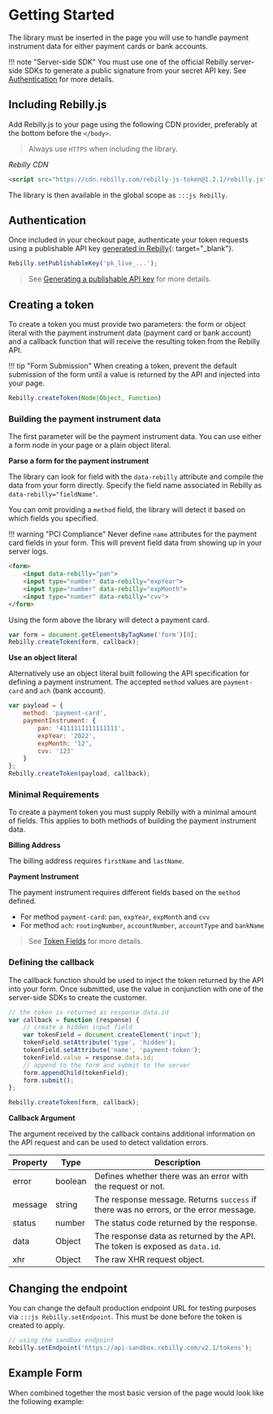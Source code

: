 # Getting Started

The library must be inserted in the page you will use to handle payment instrument data for either payment cards or bank accounts. 

!!! note "Server-side SDK"
    You must use one of the official Rebilly server-side SDKs to generate a public signature from your secret API key. See [Authentication][goto-auth] for more details.

## Including Rebilly.js

Add Rebilly.js to your page using the following CDN provider, preferably at the bottom before the `</body>`.

> Always use `HTTPS` when including the library.

*Rebilly CDN*

```html
<script src="https://cdn.rebilly.com/rebilly-js-token@1.2.1/rebilly.js"></script>
```

The library is then available in the global scope as `:::js Rebilly`.

## Authentication
Once included in your checkout page, authenticate your token requests using a publishable API key [generated in Rebilly][1]{: target="_blank"}.

```js
Rebilly.setPublishableKey('pk_live_...');
```

> See [Generating a publishable API key][goto-generate] for more details.

## Creating a token
To create a token you must provide two parameters: the form or object literal with the payment instrument data (payment card or bank account) and a callback function that will receive the resulting token from the Rebilly API.

!!! tip "Form Submission"
    When creating a token, prevent the default submission of the form until a value is returned by the API and injected into your page.

```js
Rebilly.createToken(Node|Object, Function)
```

### Building the payment instrument data
The first parameter will be the payment instrument data. You can use either a form node in your page or a plain object literal.

**Parse a form for the payment instrument**

The library can look for field with the `data-rebilly` attribute and compile the data from your form directly. Specify the field name associated in Rebilly as `data-rebilly="fieldName"`.

You can omit providing a `method` field, the library will detect it based on which fields you specified.

!!! warning "PCI Compliance"
    Never define `name` attributes for the payment card fields in your form. This will prevent field data from showing up in your server logs.

```html
<form>
    <input data-rebilly="pan">
    <input type="number" data-rebilly="expYear">
    <input type="number" data-rebilly="expMonth">
    <input type="number" data-rebilly="cvv">
</form>
```

Using the form above the library will detect a payment card.

```js
var form = document.getElementsByTagName('form')[0];
Rebilly.createToken(form, callback);
```

**Use an object literal**

Alternatively use an object literal built following the API specification for defining a payment instrument. The accepted `method` values are `payment-card` and `ach` (bank account).
```js
var payload = {
    method: 'payment-card',
    paymentInstrument: {
        pan: '4111111111111111',
        expYear: '2022',
        expMonth: '12',
        cvv: '123'
    }
};
Rebilly.createToken(payload, callback);
```

### Minimal Requirements

To create a payment token you must supply Rebilly with a minimal amount of fields. This applies to both methods of building the payment instrument data.

**Billing Address**

The billing address requires `firstName` and `lastName`.

**Payment Instrument**

The payment instrument requires different fields based on the `method` defined. 

- For method `payment-card`: `pan`, `expYear`, `expMonth` and `cvv`
- For method `ach`: `routingNumber`, `accountNumber`, `accountType` and `bankName`

> See [Token Fields][goto-fields] for more details.

### Defining the callback
The callback function should be used to inject the token returned by the API into your form. Once submitted, use the value in conjunction with one of the server-side SDKs to create the customer.

```js
// the token is returned as response.data.id
var callback = function (response) {
    // create a hidden input field
    var tokenField = document.createElement('input');
    tokenField.setAttribute('type', 'hidden');
    tokenField.setAttribute('name', 'payment-token');
    tokenField.value = response.data.id;
    // append to the form and submit to the server
    form.appendChild(tokenField);
    form.submit();
};

Rebilly.createToken(form, callback);
```

**Callback Argument**

The argument received by the callback contains additional information on the API request and can be used to detect validation errors.

| Property | Type | Description |
| -------- | ---- | ----------- |
| error | boolean | Defines whether there was an error with the request or not. |
| message | string | The response message. Returns `success` if there was no errors, or the error message. |
| status | number | The status code returned by the response. |
| data | Object | The response data as returned by the API. The token is exposed as `data.id`. |
| xhr | Object | The raw XHR request object. |

## Changing the endpoint
You can change the default production endpoint URL for testing purposes via `:::js Rebilly.setEndpoint`. This must be done before the token is created to apply.

```js
// using the sandbox endpoint
Rebilly.setEndpoint('https://api-sandbox.rebilly.com/v2.1/tokens');
```


## Example Form
When combined together the most basic version of the page would look like the following example:
<script src="https://gist.github.com/Teknologica/6d814f041428e5255df07cd2c60d1334.js"></script>

[goto-auth]: #Authentication
[goto-generate]: generating-api-key.md
[goto-fields]: token-fields.md
[1]: https://app.rebilly.com/api-keys/add
